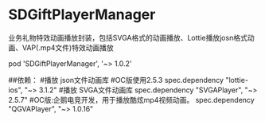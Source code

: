 # SDGiftPlayerManager
业务礼物特效动画播放封装，包括SVGA格式的动画播放、Lottie播放josn格式动画、VAP(.mp4文件)特效动画播放 

pod 'SDGiftPlayerManager', '~> 1.0.2'

##依赖：
  #播放 json文件动画库 #OC版使用2.5.3
  spec.dependency "lottie-ios", "~> 3.1.2" 
  #播放 SVGA文件动画库
  spec.dependency "SVGAPlayer", "~> 2.5.7"
  #OC版:企鹅电竞开发，用于播放酷炫mp4视频动画。
  spec.dependency "QGVAPlayer", "~> 1.0.16"
